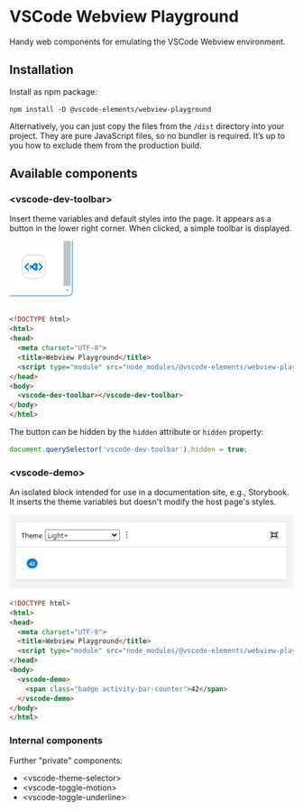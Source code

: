 # VSCode Webview Playground

Handy web components for emulating the VSCode Webview environment.

## Installation

Install as npm package:

```
npm install -D @vscode-elements/webview-playground
```

Alternatively, you can just copy the files from the `/dist` directory into your project. 
They are pure JavaScript files, so no bundler is required. It’s up to you how to exclude them from the production build.

## Available components

### &lt;vscode-dev-toolbar&gt;

Insert theme variables and default styles into the page. It appears as a button in the lower right corner. When clicked, a simple toolbar is displayed.

![Dev toolbar button](image.png)

```html
<!DOCTYPE html>
<html>
<head>
  <meta charset="UTF-8">
  <title>Webview Playground</title>
  <script type="module" src="node_modules/@vscode-elements/webview-playground/dist/index.js"></script>
</head>
<body>
  <vscode-dev-toolbar></vscode-dev-toolbar>
</body>
</html>
```

The button can be hidden by the `hidden` attribute or `hidden` property:

```javascript
document.querySelector('vscode-dev-toolbar').hidden = true;
```

### &lt;vscode-demo&gt;

An isolated block intended for use in a documentation site, e.g., Storybook. It inserts the theme variables but doesn't modify the host page's styles.

![alt text](image-1.png)

```html
<!DOCTYPE html>
<html>
<head>
  <meta charset="UTF-8">
  <title>Webview Playground</title>
  <script type="module" src="node_modules/@vscode-elements/webview-playground/dist/index.js"></script>
</head>
<body>
  <vscode-demo>
    <span class="badge activity-bar-counter">42</span>
  </vscode-demo>
</body>
</html>
```

### Internal components

Further "private" components:

- &lt;vscode-theme-selector&gt;
- &lt;vscode-toggle-motion&gt;
- &lt;vscode-toggle-underline&gt;
